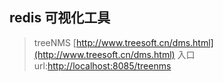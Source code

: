 ## redis 可视化工具
> treeNMS [http://www.treesoft.cn/dms.html](http://www.treesoft.cn/dms.html) 
> 入口url:[http://localhost:8085/treenms](http://localhost:8085/treenms)